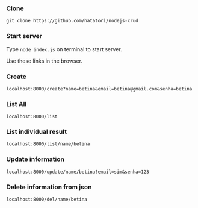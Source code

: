 ### Clone
`git clone https://github.com/hatatori/nodejs-crud`

### Start server
Type `node index.js` on terminal to start server.

Use these links in the browser.

### Create
`localhost:8000/create?name=betina&email=betina@gmail.com&senha=betina`

### List All
`localhost:8000/list`

### List individual result
`localhost:8000/list/name/betina`

### Update information
`localhost:8000/update/name/betina?email=sim&senha=123`

### Delete information from json
`localhost:8000/del/name/betina`
